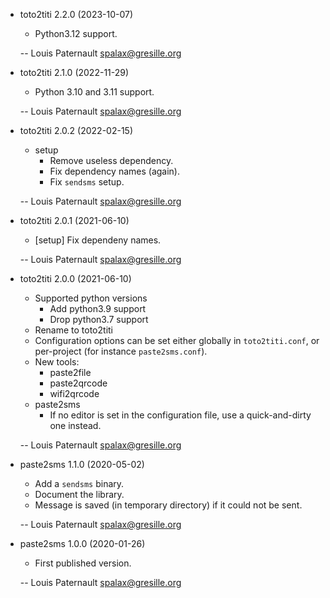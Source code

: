 * toto2titi 2.2.0 (2023-10-07)

    * Python3.12 support.

    -- Louis Paternault <spalax@gresille.org>

* toto2titi 2.1.0 (2022-11-29)

    * Python 3.10 and 3.11 support.

    -- Louis Paternault <spalax@gresille.org>

* toto2titi 2.0.2 (2022-02-15)

    * setup
      * Remove useless dependency.
      * Fix dependency names (again).
      * Fix `sendsms` setup.

    -- Louis Paternault <spalax@gresille.org>

* toto2titi 2.0.1 (2021-06-10)

    * [setup] Fix dependeny names.

    -- Louis Paternault <spalax@gresille.org>

* toto2titi 2.0.0 (2021-06-10)

    * Supported python versions
        * Add python3.9 support
        * Drop python3.7 support
    * Rename to toto2titi
    * Configuration options can be set either globally in `toto2titi.conf`, or per-project (for instance `paste2sms.conf`).
    * New tools:
        * paste2file
        * paste2qrcode
        * wifi2qrcode
    * paste2sms
        * If no editor is set in the configuration file, use a quick-and-dirty one instead.

    -- Louis Paternault <spalax@gresille.org>

* paste2sms 1.1.0 (2020-05-02)

    * Add a `sendsms` binary.
    * Document the library.
    * Message is saved (in temporary directory) if it could not be sent.

    -- Louis Paternault <spalax@gresille.org>

* paste2sms 1.0.0 (2020-01-26)

    * First published version.

    -- Louis Paternault <spalax@gresille.org>
